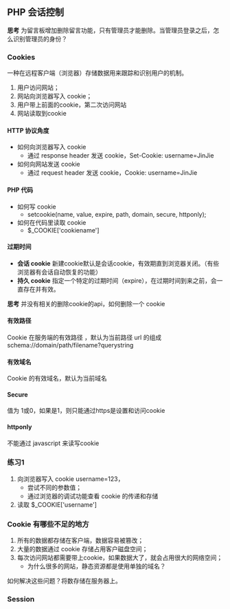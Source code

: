 ## PHP 会话控制
**思考** 为留言板增加删除留言功能，只有管理员才能删除。当管理员登录之后，怎么识别管理员的身份？

### Cookies
一种在远程客户端（浏览器）存储数据用来跟踪和识别用户的机制。

 1. 用户访问网站；
 2. 网站向浏览器写入 cookie；
 3. 用户带上前面的cookie，第二次访问网站
 4. 网站读取到cookie

#### HTTP 协议角度
* 如何向浏览器写入 cookie
	* 通过 response header 发送 cookie，Set-Cookie: username=JinJie
* 如何向网站发送 cookie
	* 通过 request header 发送 cookie，Cookie: username=JinJie
#### PHP 代码
* 如何写 cookie
	* setcookie(name, value, expire, path, domain, secure, httponly);
* 如何在代码里读取 cookie
	* $_COOKIE['cookiename']

#### 过期时间 
* **会话 cookie** 	新建cookie默认是会话cookie，有效期直到浏览器关闭。（有些浏览器有会话自动恢复的功能）
* **持久 cookie** 指定一个特定的过期时间（expire），在过期时间到来之前，会一直存在并有效。

**思考** 并没有相关的删除cookie的api，如何删除一个  cookie

#### 有效路径
Cookie 在服务端的有效路径 ，默认为当前路径
url 的组成  schema://domain/path/filename?querystring

#### 有效域名
Cookie 的有效域名，默认为当前域名

#### Secure
值为 1或0，如果是1，则只能通过https是设置和访问cookie

#### httponly
不能通过 javascript 来读写cookie

### 练习1
1. 向浏览器写入 cookie username=123，
	- 尝试不同的参数值；
	- 通过浏览器的调试功能查看 cookie 的传递和存储 
2. 读取 $_COOKIE['username']

### Cookie 有哪些不足的地方
1. 所有的数据都存储在客户端，数据容易被篡改；
2. 大量的数据通过 cookie 存储占用客户磁盘空间；
3. 每次访问网站都需要带上cookie，如果数据大了，就会占用很大的网络空间；
	- 为什么很多的网站，静态资源都是使用单独的域名？    

如何解决这些问题？将数存储在服务器上。

### Session


<!--stackedit_data:
eyJoaXN0b3J5IjpbLTE2NzEwMTcxNzJdfQ==
-->